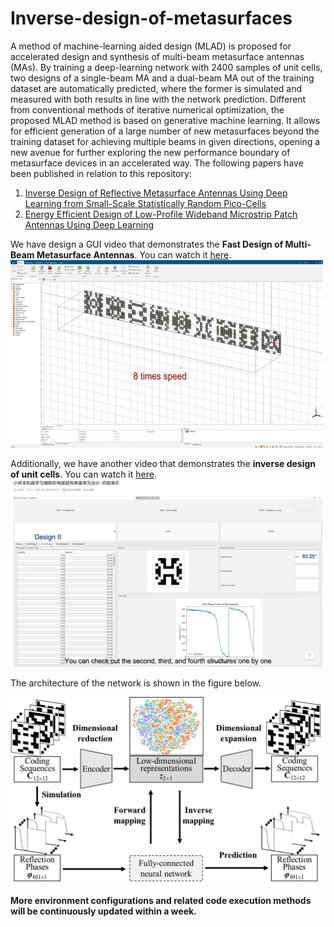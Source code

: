 # Inverse-design-of-metasurfaces
A method of machine-learning aided design (MLAD) is proposed for accelerated design and synthesis of multi-beam metasurface antennas (MAs). By training a deep-learning network with 2400 samples of unit cells, two designs of a single-beam MA and a dual-beam MA out of the training dataset are automatically predicted, where the former is simulated and measured with both results in line with the network prediction. Different from conventional methods of iterative numerical optimization, the proposed MLAD method is based on generative machine learning. It allows for efficient generation of a large number of new metasurfaces beyond the training dataset for achieving multiple beams in given directions, opening a new avenue for further exploring the new performance boundary of metasurface devices in an accelerated way.
The following papers have been published in relation to this repository:
1. [Inverse Design of Reflective Metasurface Antennas Using Deep Learning from Small-Scale Statistically Random Pico-Cells](https://onlinelibrary.wiley.com/doi/full/10.1002/mop.34068)
2. [Energy Efficient Design of Low-Profile Wideband Microstrip Patch Antennas Using Deep Learning](https://ieeexplore.ieee.org/document/10276793)

We have design a GUI video that demonstrates the **Fast Design of Multi-Beam Metasurface Antennas**. You can watch it [here](https://www.bilibili.com/video/BV1DbHDerEY6/?spm_id_from=333.999.0.0).
<img src="app-multibeam.jpg" alt="Designer APP" style="width:500px;height:300px;">

Additionally, we have another video that demonstrates the **inverse design of unit cells**. You can watch it [here](https://www.bilibili.com/video/BV1Bx4y1D7LF/?spm_id_from=333.999.0.0&vd_source=07c2e4f919ec533eb2ddf652d4ab4c9b).
<img src="app.jpg" alt="Designer APP" style="width:500px;height:300px;">

The architecture of the network is shown in the figure below.

<img src="network.jpg" alt="VEA network" style="width:500px;height:300px;">

**More environment configurations and related code execution methods will be continuously updated within a week.**
